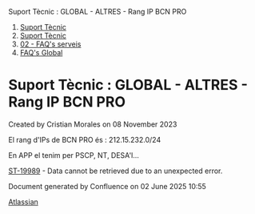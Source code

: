 Suport Tècnic : GLOBAL - ALTRES - Rang IP BCN PRO  

1.  [Suport Tècnic](index.md)
2.  [Suport Tècnic](13893782.md)
3.  [02 - FAQ's serveis](26313393.md)
4.  [FAQ's Global](28705585.md)

Suport Tècnic : GLOBAL - ALTRES - Rang IP BCN PRO
=================================================

Created by Cristian Morales on 08 November 2023

El rang d'IPs de BCN PRO és : 212.15.232.0/24 

En APP el tenim per PSCP, NT, DESA'l...

  

[ST-19989](https://contacte.aoc.cat/browse/ST-19989?src=confmacro) - Data cannot be retrieved due to an unexpected error.

  

  

Document generated by Confluence on 02 June 2025 10:55

[Atlassian](http://www.atlassian.com/)